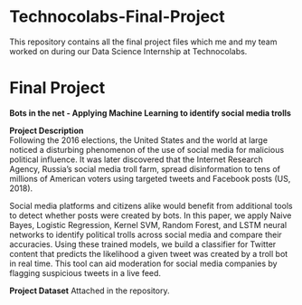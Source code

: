 # Technocolabs-Final-Project
This repository contains all the  final project files which me and my team worked on during our Data Science Internship at Technocolabs.
# Final Project
<b>Bots in the net - Applying Machine Learning to identify social media trolls</b><br>

**Project Description**<br>
Following the 2016 elections, the United States and the world at large noticed a disturbing phenomenon of the use of social media for malicious political influence. It was later discovered that the Internet Research Agency, Russia’s social media troll farm, spread disinformation to tens of millions of American voters using targeted tweets and Facebook posts (US, 2018).

Social media platforms and citizens alike would benefit from additional tools to detect whether posts were created by bots. In this paper, we apply Naive Bayes, Logistic Regression, Kernel SVM, Random Forest, and LSTM neural networks to identify political trolls across social media and compare their accuracies. Using these trained models, we build a classifier for Twitter content that predicts the likelihood a given tweet was created by a troll bot in real time. This tool can aid moderation for social media companies by flagging suspicious tweets in a live feed.

**Project Dataset** Attached in the repository.
